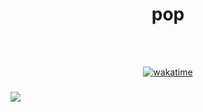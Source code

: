 <div align="center">
<h1>pop</h1><br />
</div>

<div align="center">

<br />[![wakatime](https://wakatime.com/badge/user/018d0f1b-f2a9-42b9-a752-4863a76f6a14.svg)](https://wakatime.com/@018d0f1b-f2a9-42b9-a752-4863a76f6a14)

</div>

<h3></h3>

![](https://github-profile-trophy.vercel.app/?username=snowypy&theme=radical&no-frame=true&no-bg=true&margin-w=6)

</div>
